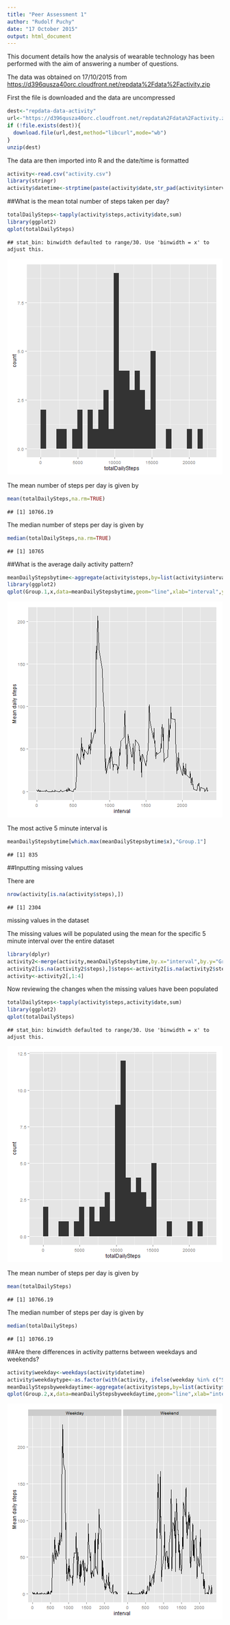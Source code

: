 ```yaml
---
title: "Peer Assessment 1"
author: "Rudolf Puchy"
date: "17 October 2015"
output: html_document
---
```

This document details how the analysis of wearable technology has been performed with the aim of answering a number of questions.

The data was obtained on 17/10/2015 from
https://d396qusza40orc.cloudfront.net/repdata%2Fdata%2Factivity.zip

First the file is downloaded and the data are uncompressed 


```r
dest<-"repdata-data-activity"
url<-"https://d396qusza40orc.cloudfront.net/repdata%2Fdata%2Factivity.zip"
if (!file.exists(dest)){
  download.file(url,dest,method="libcurl",mode="wb")
}
unzip(dest)
```

The data are then imported into R and the date/time is formatted


```r
activity<-read.csv("activity.csv")
library(stringr)
activity$datetime<-strptime(paste(activity$date,str_pad(activity$interval,4,pad="0")),format="%Y-%m-%d %H%M")
```

##What is the mean total number of steps taken per day?

```r
totalDailySteps<-tapply(activity$steps,activity$date,sum)
library(ggplot2)
qplot(totalDailySteps)
```

```
## stat_bin: binwidth defaulted to range/30. Use 'binwidth = x' to adjust this.
```

![plot of chunk unnamed-chunk-3](figure/unnamed-chunk-3-1.png) 

The mean number of steps per day is given by

```r
mean(totalDailySteps,na.rm=TRUE)
```

```
## [1] 10766.19
```

The median number of steps per day is given by

```r
median(totalDailySteps,na.rm=TRUE)
```

```
## [1] 10765
```

##What is the average daily activity pattern?

```r
meanDailyStepsbytime<-aggregate(activity$steps,by=list(activity$interval),mean,na.rm=TRUE)
library(ggplot2)
qplot(Group.1,x,data=meanDailyStepsbytime,geom="line",xlab="interval",ylab="Mean daily steps")
```

![plot of chunk unnamed-chunk-6](figure/unnamed-chunk-6-1.png) 

The most active 5 minute interval is

```r
meanDailyStepsbytime[which.max(meanDailyStepsbytime$x),"Group.1"]
```

```
## [1] 835
```

##Inputting missing values

There are 

```r
nrow(activity[is.na(activity$steps),])
```

```
## [1] 2304
```
missing values in the dataset

The missing values will be populated using the mean for the specific 5 minute interval over the entire dataset


```r
library(dplyr)
activity2<-merge(activity,meanDailyStepsbytime,by.x="interval",by.y="Group.1")
activity2[is.na(activity2$steps),]$steps<-activity2[is.na(activity2$steps),]$x
activity<-activity2[,1:4]
```

Now reviewing the changes when the missing values have been populated

```r
totalDailySteps<-tapply(activity$steps,activity$date,sum)
library(ggplot2)
qplot(totalDailySteps)
```

```
## stat_bin: binwidth defaulted to range/30. Use 'binwidth = x' to adjust this.
```

![plot of chunk unnamed-chunk-10](figure/unnamed-chunk-10-1.png) 

The mean number of steps per day is given by

```r
mean(totalDailySteps)
```

```
## [1] 10766.19
```

The median number of steps per day is given by

```r
median(totalDailySteps)
```

```
## [1] 10766.19
```

##Are there differences in activity patterns between weekdays and weekends?

```r
activity$weekday<-weekdays(activity$datetime)
activity$weekdaytype<-as.factor(with(activity, ifelse(weekday %in% c("Saturday","Sunday"),"Weekend","Weekday")))
meanDailyStepsbyweekdaytime<-aggregate(activity$steps,by=list(activity$weekdaytype,activity$interval),mean)
qplot(Group.2,x,data=meanDailyStepsbyweekdaytime,geom="line",xlab="interval",ylab="Mean daily steps",facets=.~Group.1)
```

![plot of chunk unnamed-chunk-13](figure/unnamed-chunk-13-1.png) 




